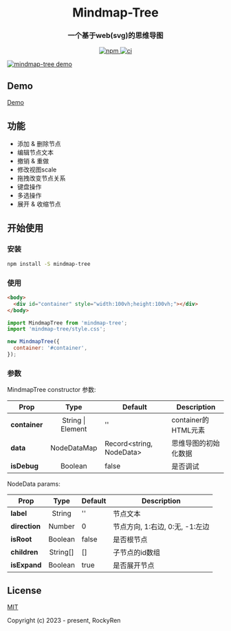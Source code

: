 <h1 align="center">
  Mindmap-Tree
</h1>

<h3 align="center">
  一个基于web(svg)的思维导图
</h3>

<p align="center">
  <a href="https://www.npmjs.com/package/mindmap-tree">
    <img src="https://img.shields.io/npm/v/mindmap-tree" alt="npm" />
  </a>
  <a href="https://github.com/RockyRen/mindmaptree">
    <img src="https://img.shields.io/github/license/RockyRen/mindmaptree" alt="ci" />
  </a>
</p>

[![mindmap-tree demo](https://rockyren.github.io/mindmaptree/assets/wiki/demo.jpg)](https://rockyren.github.io/mindmaptree/demo.html)

## Demo
[Demo](https://rockyren.github.io/mindmaptree/demo.html) 


## 功能
* 添加 & 删除节点
* 编辑节点文本
* 撤销 & 重做
* 修改视图scale
* 拖拽改变节点关系
* 键盘操作
* 多选操作
* 展开 & 收缩节点


## 开始使用

### 安装

```sh
npm install -S mindmap-tree
```

### 使用

```html
<body>
  <div id="container" style="width:100vh;height:100vh;"></div>
</body>
```

```js
import MindmapTree from 'mindmap-tree';
import 'mindmap-tree/style.css';

new MindmapTree({
  container: '#container',
});
```

### 参数

MindmapTree constructor 参数:

| Prop            | Type    | Default | Description                                            |
|-----------------|:-------:|---------|--------------------------------------------------------|
| **container**       | String \| Element   | ''      |   container的HTML元素     |
| **data** | NodeDataMap   | Record<string, NodeData>      | 思维导图的初始化数据 |
| **isDebug**    | Boolean   | false     | 是否调试  |

NodeData params: 

| Prop            | Type    | Default | Description                                            |
|-----------------|:-------:|---------|--------------------------------------------------------|
| **label**       | String   | ''      | 节点文本          |
| **direction** | Number   |  0  |  节点方向, 1:右边, 0:无, -1:左边    |
| **isRoot**    | Boolean   | false     | 是否根节点  |
| **children**    | String[]   | []     | 子节点的id数组  |
| **isExpand**    | Boolean   | true   | 是否展开节点  |

## License

[MIT](https://github.com/RockyRen/mindmaptree/blob/master/LICENSE)

Copyright (c) 2023 - present, RockyRen

